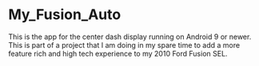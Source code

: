 # My_Fusion_Auto

This is the app for the center dash display running on Android 9 or newer. This is part of a project that I am doing in my spare time to add a more feature rich and high tech experience to my 2010 Ford Fusion SEL. 
